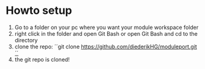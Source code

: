# Howto setup

1. Go to a folder on your pc where you want your module workspace folder
2. right click in the folder and open Git Bash or open Git Bash and cd to the directory
3. clone the repo: ´´git clone https://github.com/diederikHG/moduleport.git´´
4. the git repo is cloned!
